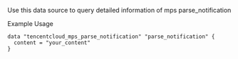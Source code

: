 Use this data source to query detailed information of mps parse_notification

Example Usage

```hcl
data "tencentcloud_mps_parse_notification" "parse_notification" {
  content = "your_content"
}
```